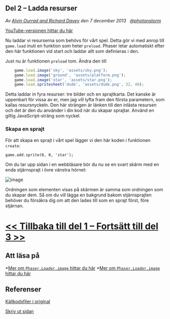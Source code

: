 ## Del 2 &ndash; Ladda resurser

*Av [Alvin Ourrad and Richard Davey](https://twitter.com/photonstorm) den 7 december 2013   [@photonstorm](https://twitter.com/photonstorm)*

[YouTube-versionen hittar du här](http://youtube.com)

Nu laddar vi resurserna som behövs för vårt spel. Detta gör vi med anrop till `game.load` inuti en funktion som heter `preload`.
Phaser letar automatiskt efter den här funktionen vid start och laddar allt som definieras i den.

Just nu är funktionen `preload` tom. Ändra den till
```javascript
    game.load.image('sky', 'assets/sky.png');
    game.load.image('ground', 'assets/platform.png');
    game.load.image('star', 'assets/star.png');
    game.load.spritesheet('dude', 'assets/dude.png', 32, 48);
```

Detta laddar in fyra resurser: tre bilder och en sprajtkarta. Det kanske är uppenbart för vissa av er, men jag vill lyfta fram den första parametern, som kallas resursnyckeln. Den här strängen är länken till den inlästa resursen och det är den du använder i din kod när du skapar sprajtar. Använd en giltig JavaScript-sträng som nyckel.

### Skapa en sprajt

För att skapa en sprajt i vårt spel lägger vi den här koden i funktionen `create`:

`game.add.sprite(0, 0, 'star');`

Om du tar upp sidan i en webbläsare bör du nu se en svart skärm med en enda stjärnsprajt i övre vänstra hörnet:

![image](http://phaser.io/content/tutorials/making-your-first-phaser-game/part3.png)

Ordningen som elementen visas på skärmen är samma som ordningen som du skapar dem. Så om du vill lägga en bakgrund bakom stjärnsprajten behöver du försäkra dig om att den lades till som en sprajt först, före stjärnan.

# [<< Tillbaka till del 1 ](/index.md) [&ndash; Fortsätt till del 3 >>](/del3.md)

## Att läsa på
*[Mer om `Phaser.Loader.image` hittar du här](http://phaser.io/docs/2.5.0/Phaser.Loader.html#image)
*[Mer om `Phaser.Loader.image` hittar du här](http://phaser.io/docs/2.5.0/Phaser.Loader.html#spritesheet)

## Referenser
[Källkodsfiler i original](https://github.com/photonstorm/phaser/raw/master/resources/tutorials/02%20Making%20your%20first%20game/phaser_tutorial_02.zip)

[Skriv ut sidan](https://gitprint.com/coderdojolund/phaser-tutorials/blob/master/making-your-first-phaser-game/part2.md)
